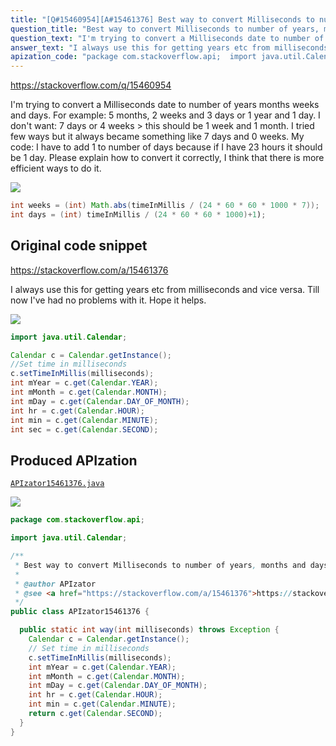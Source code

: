 ```yaml
---
title: "[Q#15460954][A#15461376] Best way to convert Milliseconds to number of years, months and days"
question_title: "Best way to convert Milliseconds to number of years, months and days"
question_text: "I'm trying to convert a Milliseconds date to number of years months weeks and days. For example: 5 months, 2 weeks and 3 days or 1 year and 1 day. I don't want: 7 days or 4 weeks > this should be 1 week and 1 month. I tried few ways but it always became something like 7 days and 0 weeks. My code: I have to add 1 to number of days because if I have 23 hours it should be 1 day. Please explain how to convert it correctly, I think that there is more efficient ways to do it."
answer_text: "I always use this for getting years etc from milliseconds and vice versa. Till now I've had no problems with it. Hope it helps."
apization_code: "package com.stackoverflow.api;  import java.util.Calendar;  /**  * Best way to convert Milliseconds to number of years, months and days  *  * @author APIzator  * @see <a href=\"https://stackoverflow.com/a/15461376\">https://stackoverflow.com/a/15461376</a>  */ public class APIzator15461376 {    public static int way(int milliseconds) throws Exception {     Calendar c = Calendar.getInstance();     // Set time in milliseconds     c.setTimeInMillis(milliseconds);     int mYear = c.get(Calendar.YEAR);     int mMonth = c.get(Calendar.MONTH);     int mDay = c.get(Calendar.DAY_OF_MONTH);     int hr = c.get(Calendar.HOUR);     int min = c.get(Calendar.MINUTE);     return c.get(Calendar.SECOND);   } }"
---
```


https://stackoverflow.com/q/15460954

I&#x27;m trying to convert a Milliseconds date to number of years months weeks and days.
For example: 5 months, 2 weeks and 3 days or 1 year and 1 day.
I don&#x27;t want: 7 days or 4 weeks &gt; this should be 1 week and 1 month.
I tried few ways but it always became something like 7 days and 0 weeks.
My code:
I have to add 1 to number of days because if I have 23 hours it should be 1 day.
Please explain how to convert it correctly, I think that there is more efficient ways to do it.


<div class="code-logo"><img src="/stackoverflow.png" /></div>

```java
int weeks = (int) Math.abs(timeInMillis / (24 * 60 * 60 * 1000 * 7));
int days = (int) timeInMillis / (24 * 60 * 60 * 1000)+1);
```


## Original code snippet

https://stackoverflow.com/a/15461376

I always use this for getting years etc from milliseconds and vice versa. Till now I&#x27;ve had no problems with it. Hope it helps.

<div class="code-logo"><img src="/stackoverflow.png" /></div>

```java
import java.util.Calendar;

Calendar c = Calendar.getInstance(); 
//Set time in milliseconds
c.setTimeInMillis(milliseconds);
int mYear = c.get(Calendar.YEAR);
int mMonth = c.get(Calendar.MONTH); 
int mDay = c.get(Calendar.DAY_OF_MONTH);
int hr = c.get(Calendar.HOUR);
int min = c.get(Calendar.MINUTE);
int sec = c.get(Calendar.SECOND);
```

## Produced APIzation

[`APIzator15461376.java`](https://github.com/pasqualesalza/apization/raw/main/data/search/APIzator15461376.java)

<div class="code-logo"><img src="/apizator.png" /></div>

```java
package com.stackoverflow.api;

import java.util.Calendar;

/**
 * Best way to convert Milliseconds to number of years, months and days
 *
 * @author APIzator
 * @see <a href="https://stackoverflow.com/a/15461376">https://stackoverflow.com/a/15461376</a>
 */
public class APIzator15461376 {

  public static int way(int milliseconds) throws Exception {
    Calendar c = Calendar.getInstance();
    // Set time in milliseconds
    c.setTimeInMillis(milliseconds);
    int mYear = c.get(Calendar.YEAR);
    int mMonth = c.get(Calendar.MONTH);
    int mDay = c.get(Calendar.DAY_OF_MONTH);
    int hr = c.get(Calendar.HOUR);
    int min = c.get(Calendar.MINUTE);
    return c.get(Calendar.SECOND);
  }
}

```